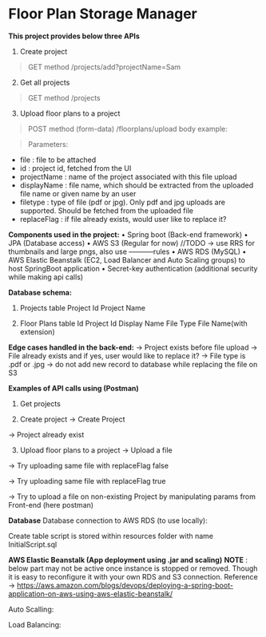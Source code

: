Floor Plan Storage Manager
=======================================

**This project provides below three APIs**
1.	Create project
> GET method
> /projects/add?projectName=Sam

2.	Get all projects
> GET method
> /projects

3.	Upload floor plans to a project
> POST method (form-data)
> /floorplans/upload
> body example:
 
> Parameters:
 - file : file to be attached
 - id : project id, fetched from the UI
 - projectName : name of the project associated with this file upload
 - displayName : file name, which should be extracted from the uploaded file name or given name by an user
 - filetype : type of file (pdf or jpg). Only pdf and jpg uploads are supported. Should be fetched from the uploaded file
 - replaceFlag : if file already exists, would user like to replace it?

**Components used in the project:**
•	Spring boot (Back-end framework)
•	JPA (Database access)
•	AWS S3 (Regular for now) //TODO -> use RRS for thumbnails and large pngs, also use –––––––rules
•	AWS RDS (MySQL)
•	AWS Elastic Beanstalk (EC2, Load Balancer and Auto Scaling groups) to host SpringBoot application
•	Secret-key authentication (additional security while making api calls)

**Database schema:**
1.	Projects table
Project Id	Project Name

2.	Floor Plans table
Id	Project Id	Display Name 	File Type	File Name(with extension)


**Edge cases handled in the back-end:**
-> Project exists before file upload
-> File already exists and if yes, user would like to replace it?
-> File type is .pdf or .jpg
-> do not add new record to database while replacing the file on S3

**Examples of API calls using (Postman)**
1.	Get projects
 
2.	Create project
-> Create Project
 

-> Project already exist
 

3.	Upload floor plans to a project
-> Upload a file
 

 
-> Try uploading same file with replaceFlag false
 

-> Try uploading same file with replaceFlag true
 

 

-> Try to upload a file on non-existing Project by manipulating params from Front-end (here postman)
 

**Database**
Database connection to AWS RDS (to use locally):
 

Create table script is stored within resources folder with name InitialScript.sql



**AWS Elastic Beanstalk (App deployment using .jar and scaling)**
**NOTE** : below part may not be active once instance is stopped or removed. Though it is easy to reconfigure it with your own RDS and S3 connection.
Reference -> https://aws.amazon.com/blogs/devops/deploying-a-spring-boot-application-on-aws-using-aws-elastic-beanstalk/

Auto Scalling:
 
 

Load Balancing:
  

 


